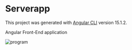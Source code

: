 # Serverapp

This project was generated with [Angular CLI](https://github.com/angular/angular-cli) version 15.1.2.

Angular Front-End application 


![program](https://user-images.githubusercontent.com/55788038/214144672-54def779-5fc5-44fe-90e8-2dc25c7269d2.png)
